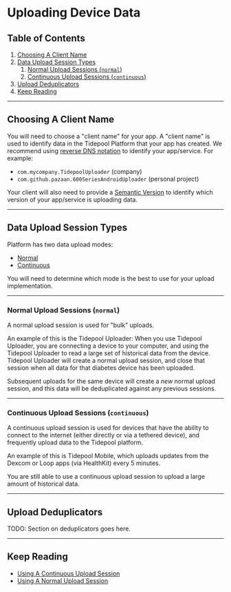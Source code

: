 # Uploading Device Data <!-- omit in toc -->

## Table of Contents <!-- omit in toc -->

1. [Choosing A Client Name](#choosing-a-client-name)
2. [Data Upload Session Types](#data-upload-session-types)
   1. [Normal Upload Sessions (`normal`)](#normal-upload-sessions-normal)
   2. [Continuous Upload Sessions (`continuous`)](#continuous-upload-sessions-continuous)
3. [Upload Deduplicators](#upload-deduplicators)
4. [Keep Reading](#keep-reading)

---

## Choosing A Client Name

You will need to choose a "client name" for your app. A "client name" is used to identify data in the Tidepool Platform that your app has created.
We recommend using [reverse DNS notation](https://en.wikipedia.org/wiki/Reverse_domain_name_notation) to identify your app/service. For example:

* `com.mycompany.TidepoolUploader` (company)
* `com.github.pazaan.600SeriesAndroidUploader` (personal project)

Your client will also need to provide a [Semantic Version](https://semver.org/) to identify which version of your app/service is uploading data.

---

## Data Upload Session Types

Platform has two data upload modes:

* [Normal](./uploading-device-data/normal.md)
* [Continuous](./uploading-device-data/continuous.md)

You will need to determine which mode is the best to use for your upload implementation.

---

### Normal Upload Sessions (`normal`)

A normal upload session is used for "bulk" uploads.

An example of this is the Tidepool Uploader: When you use Tidepool Uploader, you are connecting a device to your computer, and using the Tidepool Uploader to read a large set of historical data from the device. Tidepool Uploader will create a normal upload session, and close that session when all data for that diabetes device has been uploaded.

Subsequent uploads for the same device will create a _new_ normal upload session, and this data will be deduplicated against any previous sessions.

---

### Continuous Upload Sessions (`continuous`)

A continuous upload session is used for devices that have the ability to connect to the internet (either directly or via a tethered device), and frequently upload data to the Tidepool platform.

An example of this is Tidepool Mobile, which uploads updates from the Dexcom or Loop apps (via HealthKit) every 5 minutes.

You are still able to use a continuous upload session to upload a large amount of historical data.

---

## Upload Deduplicators

TODO: Section on deduplicators goes here.

---

## Keep Reading

* [Using A Continuous Upload Session](./uploading-device-data/continuous.md)
* [Using A Normal Upload Session](./uploading-device-data/normal.md)
